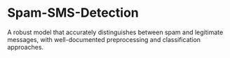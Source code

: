 # Spam-SMS-Detection
A robust model that accurately distinguishes between spam and legitimate messages, with well-documented preprocessing and classification approaches.
